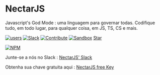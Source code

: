 # NectarJS
Javascript's God Mode : uma linguagem para governar todas. Codifique tudo, em todo lugar, para qualquer coisa, em JS, TS, CS e mais.

[![users](https://img.shields.io/badge/dynamic/json.svg?label=Registered%20Users&colorB=ffa500&prefix=&suffix=&query=$.data&uri=http://nectar-lang.com/stats/users.json)](http://nectar-lang.com/key) [![Slack](http://api.nectarjs.com:3000/badge.svg)](http://api.nectarjs.com:3000/) [![Contribute](https://img.shields.io/badge/Contribution-Open-brightgreen.svg)](http://nectar-lang.com/contribute/) [![Sandbox](https://img.shields.io/badge/Sandbox-Alpha_v0.1-blue.svg)](http://nectar-lang.com) <a class="github-button" href="https://github.com/seraum/nectarjs" data-icon="octicon-star" data-show-count="true" aria-label="Star seraum/nectarjs on GitHub">Star</a>

[![NPM](https://nodei.co/npm/nectarjs.png?downloads=true&downloadRank=true&stars=true)](https://nodei.co/npm/nectarjs/)

Junte-se a nós no Slack : [NectarJS' Slack](http://api.nectarjs.com:3000/)

Obtenha sua chave gratuita aqui : [NectarJS free Key](http://nectar-lang.com/key/)

<style>

a.external:after
{
   content: none;
}
a.external
{
  display:inline-block;
}

</style>

<script async defer src="https://buttons.github.io/buttons.js"></script>
